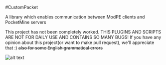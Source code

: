 #CustomPacket

A library which enables communication between ModPE clients and PocketMine servers

This project has not been completely worked. THIS PLUGINS AND SCRIPTS ARE NOT FOR DAILY USE AND CONTAINS SO MANY BUGS!
If you have any opinion about this project(or want to make pull request), we'll appreciate that :)
~~also for some English grammatical errors~~

![alt text](http://i.imgur.com/zB5OQA3.png "Logo Title Text 1")


